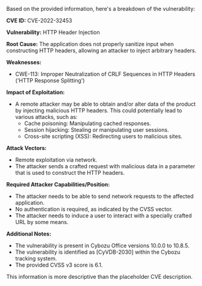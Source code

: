 Based on the provided information, here's a breakdown of the vulnerability:

**CVE ID:** CVE-2022-32453

**Vulnerability:** HTTP Header Injection

**Root Cause:** The application does not properly sanitize input when constructing HTTP headers, allowing an attacker to inject arbitrary headers.

**Weaknesses:**
*   CWE-113: Improper Neutralization of CRLF Sequences in HTTP Headers ('HTTP Response Splitting')

**Impact of Exploitation:**
*   A remote attacker may be able to obtain and/or alter data of the product by injecting malicious HTTP headers. This could potentially lead to various attacks, such as:
    *   Cache poisoning: Manipulating cached responses.
    *   Session hijacking: Stealing or manipulating user sessions.
    *   Cross-site scripting (XSS): Redirecting users to malicious sites.

**Attack Vectors:**
*   Remote exploitation via network.
*   The attacker sends a crafted request with malicious data in a parameter that is used to construct the HTTP headers.

**Required Attacker Capabilities/Position:**
*   The attacker needs to be able to send network requests to the affected application.
*   No authentication is required, as indicated by the CVSS vector.
*   The attacker needs to induce a user to interact with a specially crafted URL by some means.

**Additional Notes:**
*   The vulnerability is present in Cybozu Office versions 10.0.0 to 10.8.5.
*   The vulnerability is identified as [CyVDB-2030] within the Cybozu tracking system.
*   The provided CVSS v3 score is 6.1.

This information is more descriptive than the placeholder CVE description.